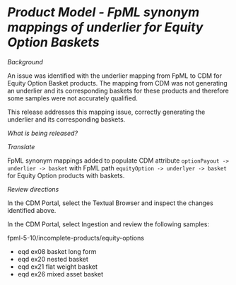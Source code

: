 # _Product Model - FpML synonym mappings of underlier for Equity Option Baskets_

_Background_

An issue was identified with the underlier mapping from FpML to CDM for Equity Option Basket products. The mapping from CDM was not generating an underlier and its corresponding baskets for these products and therefore some samples were not accurately qualified.

This release addresses this mapping issue, correctly generating the underlier and its corresponding baskets.

_What is being released?_

_Translate_

FpML synonym mappings added to populate CDM attribute `optionPayout -> underlier -> basket` with FpML path `equityOption -> underlyer -> basket` for Equity Option products with baskets.

_Review directions_

In the CDM Portal, select the Textual Browser and inspect the changes identified above.

In the CDM Portal, select Ingestion and review the following samples:

fpml-5-10/incomplete-products/equity-options

- eqd ex08 basket long form
- eqd ex20 nested basket
- eqd ex21 flat weight basket
- eqd ex26 mixed asset basket
